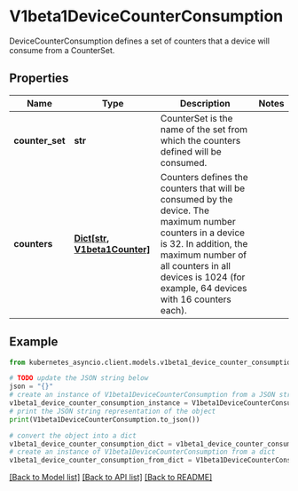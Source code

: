 # V1beta1DeviceCounterConsumption

DeviceCounterConsumption defines a set of counters that a device will consume from a CounterSet.

## Properties

Name | Type | Description | Notes
------------ | ------------- | ------------- | -------------
**counter_set** | **str** | CounterSet is the name of the set from which the counters defined will be consumed. | 
**counters** | [**Dict[str, V1beta1Counter]**](V1beta1Counter.md) | Counters defines the counters that will be consumed by the device.  The maximum number counters in a device is 32. In addition, the maximum number of all counters in all devices is 1024 (for example, 64 devices with 16 counters each). | 

## Example

```python
from kubernetes_asyncio.client.models.v1beta1_device_counter_consumption import V1beta1DeviceCounterConsumption

# TODO update the JSON string below
json = "{}"
# create an instance of V1beta1DeviceCounterConsumption from a JSON string
v1beta1_device_counter_consumption_instance = V1beta1DeviceCounterConsumption.from_json(json)
# print the JSON string representation of the object
print(V1beta1DeviceCounterConsumption.to_json())

# convert the object into a dict
v1beta1_device_counter_consumption_dict = v1beta1_device_counter_consumption_instance.to_dict()
# create an instance of V1beta1DeviceCounterConsumption from a dict
v1beta1_device_counter_consumption_from_dict = V1beta1DeviceCounterConsumption.from_dict(v1beta1_device_counter_consumption_dict)
```
[[Back to Model list]](../README.md#documentation-for-models) [[Back to API list]](../README.md#documentation-for-api-endpoints) [[Back to README]](../README.md)


